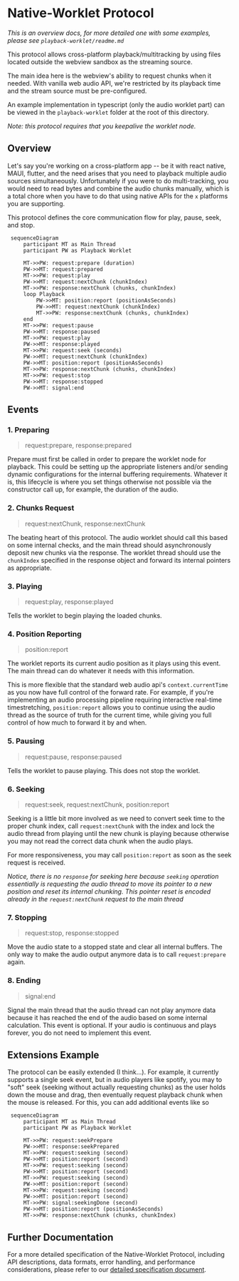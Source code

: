 # Native-Worklet Protocol

_This is an overview docs, for more detailed one with some examples, please see `playback-worklet/readme.md`_

This protocol allows cross-platform playback/multitracking by using files located outside the webview sandbox as the streaming source.

The main idea here is the webview's ability to request chunks when it needed. With vanilla web audio API, we're restricted by its playback time and the stream source must be pre-configured.

An example implementation in typescript (only the audio worklet part) can be viewed in the `playback-worklet` folder at the root of this directory.

_Note: this protocol requires that you keepalive the worklet node._

## Overview

Let's say you're working on a cross-platform app -- be it with react native, MAUI, flutter, and the need arises that you need to playback multiple audio sources simultaneously. Unfortunately if you were to do multi-tracking, you would need to read bytes and combine the audio chunks manually, which is a total chore when you have to do that using native APIs for the `x` platforms you are supporting.

This protocol defines the core communication flow for play, pause, seek, and stop.

```mermaid
 sequenceDiagram
     participant MT as Main Thread
     participant PW as Playback Worklet

     MT->>PW: request:prepare (duration)
     PW->>MT: request:prepared 
     MT->>PW: request:play
     PW->>MT: request:nextChunk (chunkIndex)
     MT->>PW: response:nextChunk (chunks, chunkIndex)
     loop Playback
         PW->>MT: position:report (positionAsSeconds)
         PW->>MT: request:nextChunk (chunkIndex)
         MT->>PW: response:nextChunk (chunks, chunkIndex)
     end
     MT->>PW: request:pause
     PW->>MT: response:paused
     MT->>PW: request:play
     PW->>MT: response:played
     MT->>PW: request:seek (seconds)
     PW->>MT: request:nextChunk (chunkIndex)
     PW->>MT: position:report (positionAsSeconds)
     MT->>PW: response:nextChunk (chunks, chunkIndex)
     MT->>PW: request:stop
     PW->>MT: response:stopped
     PW->>MT: signal:end
```

## Events

### 1. Preparing

> request:prepare, response:prepared

Prepare must first be called in order to prepare the worklet node for playback. This could be setting up the appropriate listeners and/or sending dynamic configurations for the internal buffering requirements. Whatever it is, this lifecycle is where you set things otherwise not possible via the constructor call up, for example, the duration of the audio.

### 2. Chunks Request 

> request:nextChunk, response:nextChunk

The beating heart of this protocol. The audio worklet should call this based on some internal checks, and the main thread should asynchronously deposit new chunks via the response. The worklet thread should use the `chunkIndex` specified in the response object and forward its internal pointers as appropriate.

### 3. Playing

> request:play, response:played

Tells the worklet to begin playing the loaded chunks.

### 4. Position Reporting

> position:report

The worklet reports its current audio position as it plays using this event. The main thread can do whatever it needs with this information. 

This is more flexible that the standard web audio api's `context.currentTime` as you now have full control of the forward rate. For example, if you're implementing an audio processing pipeline requiring interactive real-time timestretching, `position:report` allows you to continue using the audio thread as the source of truth for the current time, while giving you full control of how much to forward it by and when.

### 5. Pausing

> request:pause, response:paused

Tells the worklet to pause playing. This does not stop the worklet. 

### 6. Seeking

> request:seek, request:nextChunk, position:report

Seeking is a little bit more involved as we need to convert seek time to the proper chunk index, call `request:nextChunk` with the index and lock the audio thread from playing until the new chunk is playing because otherwise you may not read the correct data chunk when the audio plays.

For more responsiveness, you may call `position:report` as soon as the seek request is received.

_Notice, there is no `response` for seeking here because `seeking` operation essentially is requesting the audio thread to move its pointer to a new position and reset its internal chunking. This pointer reset is encoded already in the `request:nextChunk` request to the main thread_

### 7. Stopping

> request:stop, response:stopped

Move the audio state to a stopped state and clear all internal buffers. The only way to make the audio output anymore data is to call `request:prepare` again.

### 8. Ending

> signal:end

Signal the main thread that the audio thread can not play anymore data because it has reached the end of the audio based on some internal calculation. This event is optional. If your audio is continuous and plays forever, you do not need to implement this event.

## Extensions Example

The protocol can be easily extended (I think...). For example, it currently supports a single seek event, but in audio players like spotify, you may to "soft" seek (seeking without actually requesting chunks) as the user holds down the mouse and drag, then eventually request playback chunk when the mouse is released. For this, you can add additional events like so

```mermaid
 sequenceDiagram
     participant MT as Main Thread
     participant PW as Playback Worklet

     MT->>PW: request:seekPrepare
     PW->>MT: response:seekPrepared 
     MT->>PW: request:seeking (second)
     PW->>MT: position:report (second)
     MT->>PW: request:seeking (second)
     PW->>MT: position:report (second)
     MT->>PW: request:seeking (second)
     PW->>MT: position:report (second)
     MT->>PW: request:seeking (second)
     PW->>MT: position:report (second)
     MT->>PW: signal:seekingDone (second)
     PW->>MT: position:report (positionAsSeconds)
     MT->>PW: response:nextChunk (chunks, chunkIndex)
```

## Further Documentation

For a more detailed specification of the Native-Worklet Protocol, including API descriptions, data formats, error handling, and performance considerations, please refer to our [detailed specification document](link-to-detailed-spec.md).

